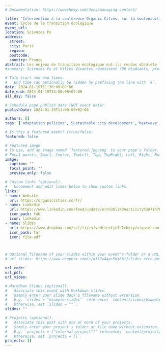 ```yaml
---
# Documentation: https://wowchemy.com/docs/managing-content/

title: "Intervention à la conférence Organic Cities, sur la soutenabilité des densités urbaines"
event: Cycle de la transition écologique
event_url: 
location: Sciences Po
address: 
  street: 
  city: Paris
  region:
  postcode: 
  country: France
abstract: Les enjeux de transition écologique ont-ils rendus obsolète la traditionnelle opposition ville / campagne ? L’envolée mondiale des phénomènes de littoralisation et de périurbanisation a-t-elle définitivement brouillé les cartes de l’urbain ? La densité d’habitants est-elle encore un indicateur pertinent pour décrire, planifier, réguler des territoires dont le fonctionnement serait plus soutenable que d’autres d’un point de vue environnemental ? Densité et pollution sont-elles liées ?
#summary: Sciences Po et Villes Vivantes réunissent 700 étudiants, professionnels, chercheurs et élus pour débattre de l’urgente nécessité à faire des habitants les acteurs de la construction de territoires soutenables et abordables. 

# Talk start and end times.
#   End time can optionally be hidden by prefixing the line with `#`.
date: 2024-01-19T11:30:00+02:00
date_end: 2024-01-19T13:00:00+02:00
all_day: false

# Schedule page publish date (NOT event date).
publishDate: 2024-01-19T11:00:00+02:00

authors: []
tags: ['adaptation policies','Sustainable city development','heatwave','transport emissions']

# Is this a featured event? (true/false)
featured: false

# Featured image
# To use, add an image named `featured.jpg/png` to your page's folder. 
# Focal points: Smart, Center, TopLeft, Top, TopRight, Left, Right, BottomLeft, Bottom, BottomRight.
image:
  caption: ""
  focal_point: ""
  preview_only: false

# Custom links (optional).
#   Uncomment and edit lines below to show custom links.
links:
- name: Website
  url: https://organiccities.co/fr/
- name: Linkedin
  url: https://www.linkedin.com/feed/update/urn%3Ali%3Aactivity%3A7147838393291337728/?midToken=AQFhMVEbPaevUA&midSig=3gd8kyYFgtpr41
  icon_pack: fab
  icon: linkedin
- name: Slides
  url: https://www.dropbox.com/scl/fi/zsfvadrleetjc3s2cbgty/viguie-conference-organic-cities-19-01-24.pdf?rlkey=698qsjzwq5ltalhf65m9xrygp&dl=0
  icon_pack: far
  icon: file-pdf



# Optional filename of your slides within your event's folder or a URL.
# url_slides: https://www.dropbox.com/s/df12v44ps5hj6b1/slides_ofce.pdf?dl=0

url_code:
url_pdf:
url_video:

# Markdown Slides (optional).
#   Associate this event with Markdown slides.
#   Simply enter your slide deck's filename without extension.
#   E.g. `slides = "example-slides"` references `content/slides/example-slides.md`.
#   Otherwise, set `slides = ""`.
slides: ""

# Projects (optional).
#   Associate this post with one or more of your projects.
#   Simply enter your project's folder or file name without extension.
#   E.g. `projects = ["internal-project"]` references `content/project/deep-learning/index.md`.
#   Otherwise, set `projects = []`.
projects: []
---
```


